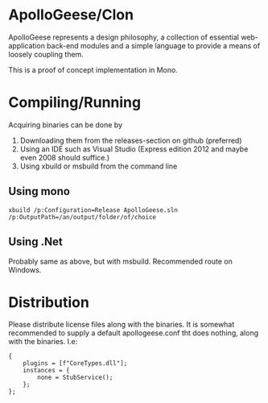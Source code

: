 ApolloGeese/Clon
================

ApolloGeese represents a design philosophy, a collection of essential web-application back-end modules and a simple language to provide a means of loosely coupling them.

This is a proof of concept implementation in Mono.

# Compiling/Running

Acquiring binaries can be done by

1. Downloading them from the releases-section on github (preferred)
2. Using an IDE such as Visual Studio (Express edition 2012 and maybe even 2008 should suffice.)
3. Using xbuild or msbuild from the command line

## Using mono

	xbuild /p:Configuration=Release ApolloGeese.sln  /p:OutputPath=/an/output/folder/of/choice

## Using .Net

Probably same as above, but with msbuild. Recommended route on Windows.

# Distribution

Please distribute license files along with the binaries. It is somewhat recommended to supply a default apollogeese.conf tht does nothing, along with the binaries. I.e:

	{
		plugins = [f"CoreTypes.dll"];
		instances = {
			none = StubService();
		};
	};
